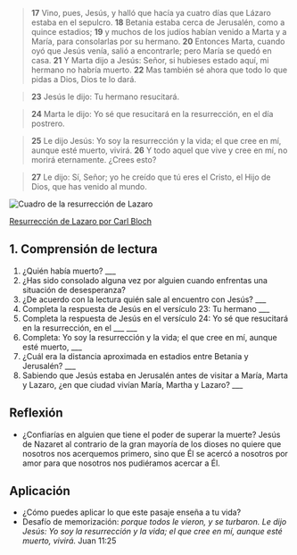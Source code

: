 
> **17** Vino, pues, Jesús, y halló que hacía ya cuatro días que Lázaro
  estaba en el sepulcro.
  **18** Betania estaba cerca de Jerusalén, como a quince estadios;
  **19** y muchos de los judíos habían venido a Marta y a María, para
  consolarlas por su hermano.
  **20** Entonces Marta, cuando oyó que Jesús venía, salió a encontrarle;
  pero María se quedó en casa.
  **21** Y Marta dijo a Jesús: Señor, si hubieses estado aquí, mi hermano
  no habría muerto.
  **22** Mas también sé ahora que todo lo que pidas a Dios, Dios te lo dará.

> **23** Jesús le dijo: Tu hermano resucitará.

> **24** Marta le dijo: Yo sé que resucitará en la resurrección, en el
  día postrero.

>  **25** Le dijo Jesús: Yo soy la resurrección y la vida; el que cree en mí,
  aunque esté muerto, vivirá.
  **26** Y todo aquel que vive y cree en mí, no morirá eternamente.
  ¿Crees esto?

> **27** Le dijo: Sí, Señor; yo he creído que tú eres el Cristo, el
  Hijo de Dios, que has venido al mundo.


![Cuadro de la resurrección de Lazaro](/img/RaisingOfLazarusBloch.jpg "Cuadro de la resurrección de Lazaro")

[Resurrección de Lazaro por Carl Bloch](https://commons.wikimedia.org/wiki/File:RaisingofLazarusBloch.jpg)


## 1. Comprensión de lectura

1. ¿Quién había muerto? ___
2. ¿Has sido consolado alguna vez por alguien cuando enfrentas una situación de desesperanza?
3. ¿De acuerdo con la lectura  quién sale al encuentro con Jesús? ___
4. Completa la respuesta de Jesús en el versículo 23: Tu hermano ___
5. Completa la respuesta de Jesús en el versículo 24: Yo sé que resucitará 
   en la resurrección, en el ___ ___
6. Completa: Yo soy la resurrección y la vida; el que cree en mí,
  aunque esté muerto, ___
7. ¿Cuál era la distancia aproximada en estadios entre Betania y Jerusalén? ___
8. Sabiendo que Jesús estaba en Jerusalén antes de visitar a María,
    Marta y Lazaro, ¿en que ciudad vivían María, Martha y Lazaro? ___

## Reflexión

* ¿Confiarías en alguien que tiene el poder de superar la muerte? Jesús de 
Nazaret al contrario de la gran mayoría de los dioses no quiere que 
nosotros nos acerquemos primero, sino que Él se acercó a nosotros 
por amor para que nosotros nos pudiéramos acercar a Él.

## Aplicación

* ¿Cómo puedes aplicar lo que este pasaje enseña a tu vida?
* Desafío de memorización: _porque todos le vieron, y se turbaron. Le dijo Jesús: Yo soy la resurrección y la vida; el que cree en mí, aunque esté muerto, vivirá._ Juan 11:25
